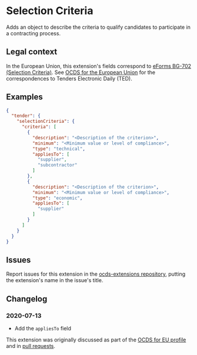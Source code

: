 # Selection Criteria

Adds an object to describe the criteria to qualify candidates to participate in a contracting process.

## Legal context

In the European Union, this extension's fields correspond to [eForms BG-702 (Selection Criteria)](https://github.com/eForms/eForms). See [OCDS for the European Union](http://standard.open-contracting.org/profiles/eu/master/en/) for the correspondences to Tenders Electronic Daily (TED).

## Examples

```json
{
  "tender": {
    "selectionCriteria": {
      "criteria": [
        {
          "description": "<Description of the criterion>",
          "minimum": "<Minimum value or level of compliance>",
          "type": "technical",
          "appliesTo": [
            "supplier",
            "subcontractor"
          ]
        },
        {
          "description": "<Description of the criterion>",
          "minimum": "<Minimum value or level of compliance>",
          "type": "economic",
          "appliesTo": [
            "supplier"
          ]
        }
      ]
    }
  }
}
```

## Issues

Report issues for this extension in the [ocds-extensions repository](https://github.com/open-contracting/ocds-extensions/issues), putting the extension's name in the issue's title.

## Changelog

### 2020-07-13

* Add the `appliesTo` field

This extension was originally discussed as part of the [OCDS for EU profile](https://github.com/open-contracting-extensions/european-union/issues) and in [pull requests](https://github.com/open-contracting-extensions/ocds_selectionCriteria_extension/pulls?q=is%3Apr+is%3Aclosed).

